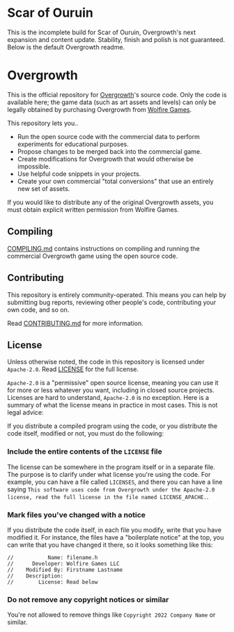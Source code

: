 # Scar of Ouruin
This is the incomplete build for Scar of Ouruin, Overgrowth's next expansion and content update. Stability, finish and polish is not guaranteed.
Below is the default Overgrowth readme.

# Overgrowth
This is the official repository for [Overgrowth]'s source code. Only the code is available here; the game data (such as art assets and levels) can only be legally obtained by purchasing Overgrowth from [Wolfire Games].

This repository lets you‥

- Run the open source code with the commercial data to perform experiments for educational purposes.
- Propose changes to be merged back into the commercial game.
- Create modifications for Overgrowth that would otherwise be impossible.
- Use helpful code snippets in your projects.
- Create your own commercial "total conversions" that use an entirely new set of assets.

If you would like to distribute any of the original Overgrowth assets, you must obtain explicit written permission from Wolfire Games.

## Compiling
[COMPILING.md] contains instructions on compiling and running the commercial Overgrowth game using the open source code.

## Contributing
This repository is entirely community-operated. This means you can help by submitting bug reports, reviewing other people's code, contributing your own code, and so on.

Read [CONTRIBUTING.md] for more information.

## License
Unless otherwise noted, the code in this repository is licensed under `Apache-2.0`. Read [LICENSE] for the full license.

`Apache-2.0` is a "permissive" open source license, meaning you can use it for more or less whatever you want, including in closed source projects. Licenses are hard to understand, `Apache-2.0` is no exception. Here is a summary of what the license means in practice in most cases. This is not legal advice:

If you distribute a compiled program using the code, or you distribute the code itself, modified or not, you must do the following:

### Include the entire contents of the `LICENSE` file

The license can be somewhere in the program itself or in a separate file. The purpose is to clarify under what license you're using the code. For example, you can have a file called `LICENSES`, and there you can have a line saying `This software uses code from Overgrowth under the Apache-2.0 license, read the full license in the file named LICENSE_APACHE.`.

### Mark files you've changed with a notice

If you distribute the code itself, in each file you modify, write that you have modified it. For instance, the files have a "boilerplate notice" at the top, you can write that you have changed it there, so it looks something like this:

```
//           Name: filename.h
//      Developer: Wolfire Games LLC
//    Modified By: Firstname Lastname
//    Description:
//        License: Read below
```

### Do not remove any copyright notices or similar

You're not allowed to remove things like `Copyright 2022 Company Name` or similar.

[Overgrowth]: https://overgrowth.wolfire.com
[Wolfire Games]: https://wolfire.com
[COMPILING.md]: COMPILING.md
[CONTRIBUTING.md]: CONTRIBUTING.md
[LICENSE]: LICENSE
